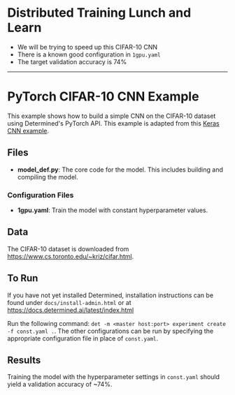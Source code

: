 # Distributed Training Lunch and Learn

- We will be trying to speed up this CIFAR-10 CNN
- There is a known good configuration in `1gpu.yaml`
- The target validation accuracy is 74%


---

# PyTorch CIFAR-10 CNN Example

This example shows how to build a simple CNN on the CIFAR-10 dataset using
Determined's PyTorch API. This example is adapted from this [Keras CNN
example](https://github.com/fchollet/keras/blob/master/examples/cifar10_cnn.py).

## Files
* **model_def.py**: The core code for the model. This includes building and compiling the model.

### Configuration Files
* **1gpu.yaml**: Train the model with constant hyperparameter values.

## Data
The CIFAR-10 dataset is downloaded from https://www.cs.toronto.edu/~kriz/cifar.html.

## To Run
If you have not yet installed Determined, installation instructions can be found
under `docs/install-admin.html` or at https://docs.determined.ai/latest/index.html

Run the following command: `det -m <master host:port> experiment create -f
const.yaml .`. The other configurations can be run by specifying the appropriate
configuration file in place of `const.yaml`.

## Results
Training the model with the hyperparameter settings in `const.yaml` should yield
a validation accuracy of ~74%.
